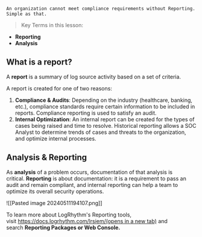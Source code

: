 
```
An organization cannot meet compliance requirements without Reporting. Simple as that.
```


> Key Terms in this lesson:
- **Reporting**
- **Analysis**


## What is a report?

A **report** is a summary of log source activity based on a set of criteria.

A report is created for one of two reasons:

1. **Compliance & Audits**: Depending on the industry (healthcare, banking, etc.), compliance standards require certain information to be included in reports. Compliance reporting is used to satisfy an audit.
2. **Internal Optimization**: An internal report can be created for the types of cases being raised and time to resolve. Historical reporting allows a SOC Analyst to determine trends of cases and threats to the organization, and optimize internal processes.



## **Analysis & Reporting**

As **analysis** of a problem occurs, documentation of that analysis is critical. **Reporting** is about documentation: it is a requirement to pass an audit and remain compliant, and internal reporting can help a team to optimize its overall security operations.


![[Pasted image 20240511194107.png]]

To learn more about LogRhythm's Reporting tools, visit [https://docs.logrhythm.com/lrsiem/(opens in a new tab)](https://docs.logrhythm.com/lrsiem/) and search **Reporting Packages or Web Console.**

